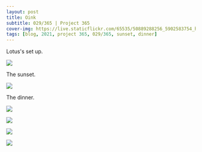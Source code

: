 ```yaml
---
layout: post
title: Oink
subtitle: 029/365 | Project 365
cover-img: https://live.staticflickr.com/65535/50889288256_5902583754_h.jpg
tags: [blog, 2021, project 365, 029/365, sunset, dinner]
---
```

Lotus's set up.
<p class="post-img-wrap">
  <img src="https://live.staticflickr.com/65535/50888571318_3beb5ba57b_h.jpg">
</p>
The sunset.
<p class="post-img-wrap">
  <img src="https://live.staticflickr.com/65535/50889288256_5902583754_h.jpg">
</p>
The dinner.
<p class="post-img-wrap">
  <img src="https://live.staticflickr.com/65535/50889364956_0a5ea0e2dc_h.jpg">
</p>
<p class="post-img-wrap">
  <img src="https://live.staticflickr.com/65535/50889556427_f97c333830_h.jpg">
</p>
<p class="post-img-wrap">
  <img src="https://live.staticflickr.com/65535/50888727048_72d55ca427_h.jpg">
</p>
<p class="post-img-wrap">
  <img src="https://live.staticflickr.com/65535/50889755306_0b21aa61fd_h.jpg">
</p>
